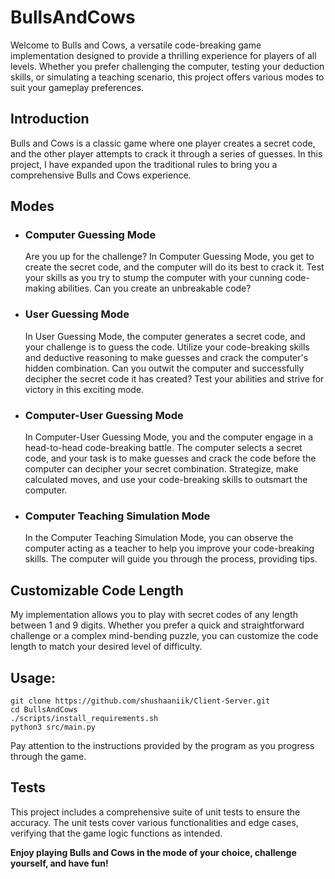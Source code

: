 # BullsAndCows

Welcome to Bulls and Cows, a versatile code-breaking game implementation designed to provide a thrilling experience for players of all levels. Whether you prefer challenging the computer, testing your deduction skills, or simulating a teaching scenario, this project offers various modes to suit your gameplay preferences.

## Introduction
Bulls and Cows is a classic game where one player creates a secret code, and the other player attempts to crack it through a series of guesses. In this project, I have expanded upon the traditional rules to bring you a comprehensive Bulls and Cows experience.

## Modes

- ### Computer Guessing Mode
    Are you up for the challenge? In Computer Guessing Mode, you get to create the secret code, and the computer will do its best to crack it. Test your skills as you try to stump the computer with your cunning code-making abilities. Can you create an unbreakable code?

- ### User Guessing Mode
    In User Guessing Mode, the computer generates a secret code, and your challenge is to guess the code. Utilize your code-breaking skills and deductive reasoning to make guesses and crack the computer's hidden combination. Can you outwit the computer and successfully decipher the secret code it has created? Test your abilities and strive for victory in this exciting mode.

- ### Computer-User Guessing Mode
    In Computer-User Guessing Mode, you and the computer engage in a head-to-head code-breaking battle. The computer selects a secret code, and your task is to make guesses and crack the code before the computer can decipher your secret combination. Strategize, make calculated moves, and use your code-breaking skills to outsmart the computer.

- ### Computer Teaching Simulation Mode
    In the Computer Teaching Simulation Mode, you can observe the computer acting as a teacher to help you improve your code-breaking skills. The computer will guide you through the process, providing tips.

## Customizable Code Length
My implementation allows you to play with secret codes of any length between 1 and 9 digits. Whether you prefer a quick and straightforward challenge or a complex mind-bending puzzle, you can customize the code length to match your desired level of difficulty.



## Usage:

```
git clone https://github.com/shushaaniik/Client-Server.git
cd BullsAndCows
./scripts/install_requirements.sh
python3 src/main.py
```

Pay attention to the instructions provided by the program as you progress through the game.


## Tests

This project includes a comprehensive suite of unit tests to ensure the accuracy. The unit tests cover various functionalities and edge cases, verifying that the game logic functions as intended.


**Enjoy playing Bulls and Cows in the mode of your choice, challenge yourself, and have fun!**